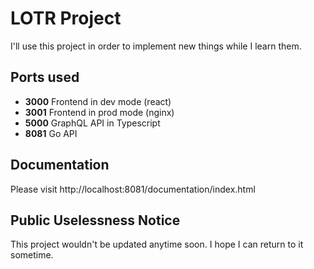 # LOTR Project

I'll use this project in order to implement new things while I learn them.

## Ports used

- **3000** Frontend in dev mode (react)
- **3001** Frontend in prod mode (nginx)
- **5000** GraphQL API in Typescript
- **8081** Go API

## Documentation

Please visit http://localhost:8081/documentation/index.html

## Public Uselessness Notice

This project wouldn't be updated anytime soon. I hope I can return to it sometime.
